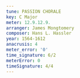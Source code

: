 ```yaml
---
tune: PASSION CHORALE
key: C Major
meter: 12.9.12.9.
arranger: James Mongtomery
composer: Hans L. Hassler
year: 1564-1612
anacrusis: 4
meter_error: '0'
time_signature: 6/2
meterError: 0
timeSignature: 4/4
---
```

